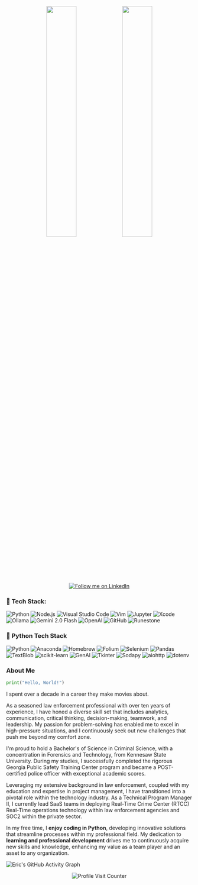 <div align="center">
  <img src="https://github-readme-stats.vercel.app/api?username=ericmaddox&show_icons=true&theme=tokyonight&rank_icon=github&include_all_commits=true&custom_title=Eric%20Maddox's%20GitHub%20Stats" width="40%" />
  <img src="https://github-readme-stats.vercel.app/api/top-langs/?username=ericmaddox&theme=tokyonight&custom_title=Eric's%20Most%20Used%20Languages" width="40%" />
</div>


<div align="center">
  <a href="https://www.linkedin.com/in/ericmaddox270/" target="_blank">
    <img src="https://img.shields.io/badge/Follow%20me%20on-LinkedIn-0A66C2?style=for-the-badge&logo=linkedin&logoColor=white" alt="Follow me on LinkedIn">
  </a>
</div>

### 🚀 **Tech Stack:**
![Python](https://img.shields.io/badge/Python-3776AB?style=for-the-badge&logo=python&logoColor=white)
![Node.js](https://img.shields.io/badge/Node.js-339933?style=for-the-badge&logo=node.js&logoColor=white)
![Visual Studio Code](https://img.shields.io/badge/Visual%20Studio%20Code-0078D4?style=for-the-badge&logo=visual-studio-code&logoColor=white)
![Vim](https://img.shields.io/badge/Vim-019733?style=for-the-badge&logo=vim&logoColor=white)
![Jupyter](https://img.shields.io/badge/Jupyter-F37626?style=for-the-badge&logo=jupyter&logoColor=white)
![Xcode](https://img.shields.io/badge/Xcode-147EFB?style=for-the-badge&logo=xcode&logoColor=white)
![Ollama](https://img.shields.io/badge/Ollama-FF5733?style=for-the-badge&logo=ollama&logoColor=white)
![Gemini 2.0 Flash](https://img.shields.io/badge/Gemini%202.0%20Flash-4B9CD3?style=for-the-badge&logo=gemini&logoColor=white)
![OpenAI](https://img.shields.io/badge/OpenAI-000000?style=for-the-badge&logo=openai&logoColor=white)
![GitHub](https://img.shields.io/badge/GitHub-181717?style=for-the-badge&logo=github&logoColor=white)
![Runestone](https://img.shields.io/badge/Runestone-008C4B?style=for-the-badge&logo=runestone&logoColor=white)

### 🐍 **Python Tech Stack**
![Python](https://img.shields.io/badge/Python-3776AB?style=for-the-badge&logo=python&logoColor=white)
![Anaconda](https://img.shields.io/badge/Anaconda-44A833?style=for-the-badge&logo=anaconda&logoColor=white)
![Homebrew](https://img.shields.io/badge/homebrew-000000?style=for-the-badge&logo=homebrew&logoColor=orange)
![Folium](https://img.shields.io/badge/Folium-77B829?style=for-the-badge&logo=python&logoColor=white)
![Selenium](https://img.shields.io/badge/Selenium-43B02A?style=for-the-badge&logo=selenium&logoColor=white)
![Pandas](https://img.shields.io/badge/Pandas-150458?style=for-the-badge&logo=pandas&logoColor=white)
![TextBlob](https://img.shields.io/badge/TextBlob-FF6347?style=for-the-badge&logo=python&logoColor=white)
![scikit-learn](https://img.shields.io/badge/scikit--learn-F7931E?style=for-the-badge&logo=scikit-learn&logoColor=white)
![GenAI](https://img.shields.io/badge/GenAI-007ACC?style=for-the-badge&logo=python&logoColor=white)
![Tkinter](https://img.shields.io/badge/Tkinter-0078D7?style=for-the-badge&logo=python&logoColor=white)
![Sodapy](https://img.shields.io/badge/Sodapy-DA4A14?style=for-the-badge&logo=python&logoColor=white)
![aiohttp](https://img.shields.io/badge/aiohttp-61DAFB?style=for-the-badge&logo=python&logoColor=white)
![dotenv](https://img.shields.io/badge/dotenv-000000?style=for-the-badge&logo=dotenv&logoColor=green)


### About Me

```python
print("Hello, World!")
```

I spent over a decade in a career they make movies about. 

As a seasoned law enforcement professional with over ten years of experience, I have 
honed a diverse skill set that includes analytics, communication, critical thinking, 
decision-making, teamwork, and leadership. My passion for problem-solving 
has enabled me to excel in high-pressure situations, and I continuously 
seek out new challenges that push me beyond my comfort zone.

I'm proud to hold a Bachelor's of Science in Criminal Science, with a 
concentration in Forensics and Technology, from Kennesaw State University. 
During my studies, I successfully completed the rigorous Georgia Public 
Safety Training Center program and became a POST-certified police officer 
with exceptional academic scores.

Leveraging my extensive background in law enforcement, coupled with my 
education and expertise in project management, I have transitioned into 
a pivotal role within the technology industry. As a Technical Program 
Manager II, I currently lead SaaS teams in deploying Real-Time Crime Center 
(RTCC) Real-Time operations technology within law enforcement agencies 
and SOC2 within the private sector.

In my free time, I **enjoy coding in Python**, developing innovative 
solutions that streamline processes within my professional field. My 
dedication to **learning and professional development** drives me to 
continuously acquire new skills and knowledge, enhancing my value as a 
team player and an asset to any organization.

![Eric's GitHub Activity Graph](https://github-readme-activity-graph.vercel.app/graph?username=ericmaddox&bg_color=1a1b27&color=70a5fd&line=70a5fd&point=34d399&area=true&hide_border=true&custom_title=Eric's%20GitHub%20Activity%20Graph)

<div align="center">
  <img src="https://komarev.com/ghpvc/?username=ericmaddox&style=for-the-badge&color=ff6b81&labelColor=9b59b6" alt="Profile Visit Counter" />
</div>

<!---
ericmaddox/ericmaddox is a ✨ special ✨ repository because its `README.md` (this file) appears on your GitHub profile.
You can click the Preview link to take a look at your changes.
--->
